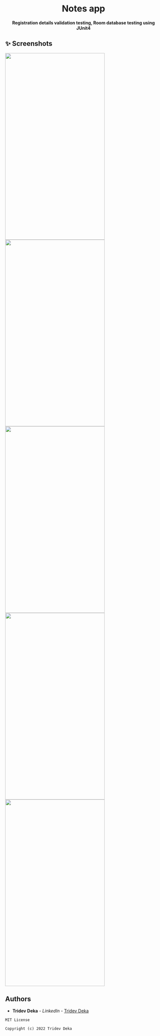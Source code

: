 <h1 align="center">Notes app</h1>
<h4 align="center">
  Registration details validation testing, Room database testing using JUnit4
</h4>

  

## ✨ Screenshots




<img src="https://user-images.githubusercontent.com/49573131/144797803-6e19d589-d090-411d-98bc-86af819675e2.jpg" width="320" height="600">          <img src="https://user-images.githubusercontent.com/49573131/144797812-0800aa24-bce3-4a7a-9e90-cea60c9e7635.jpg" width="320" height="600">          <img src="https://user-images.githubusercontent.com/49573131/144797819-c606dde3-3122-43f4-b28b-8b1e981141db.jpg" width="320" height="600">          <img src="https://user-images.githubusercontent.com/49573131/144797827-7e6b17c5-fa4c-41b7-8725-c845147a50f4.jpg" width="320" height="600">          <img src="https://user-images.githubusercontent.com/49573131/144797835-ebabc5c3-5a43-4d34-bb54-171df10161d7.jpg" width="320" height="600">




## Authors

* **Tridev Deka** - *LinkedIn* - [Tridev Deka](https://www.linkedin.com/in/tridev-deka/)

```
MIT License

Copyright (c) 2022 Tridev Deka
```
